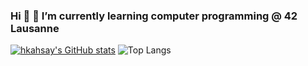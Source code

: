 ### Hi  👋 🌱 I’m currently learning computer programming @ 42 Lausanne
[![hkahsay's GitHub stats](https://github-readme-stats.vercel.app/api?username=hkahsay)](https://github.com/hkahsay/github-readme-stats)
![Top Langs](https://github-readme-stats.vercel.app/api/top-langs/?username=hkahsay&layout=compact)


<!--
**hkahsay/hkahsay** is a ✨ _special_ ✨ repository because its `README.md` (this file) appears on your GitHub profile.

Here are some ideas to get you started:

- 🔭 I’m currently working on ...
- 🌱 I’m currently learning ...
- 👯 I’m looking to collaborate on ...
- 🤔 I’m looking for help with ...
- 💬 Ask me about ...
- 📫 How to reach me: ...
- 😄 Pronouns: ...
- ⚡ Fun fact: ...
-->
